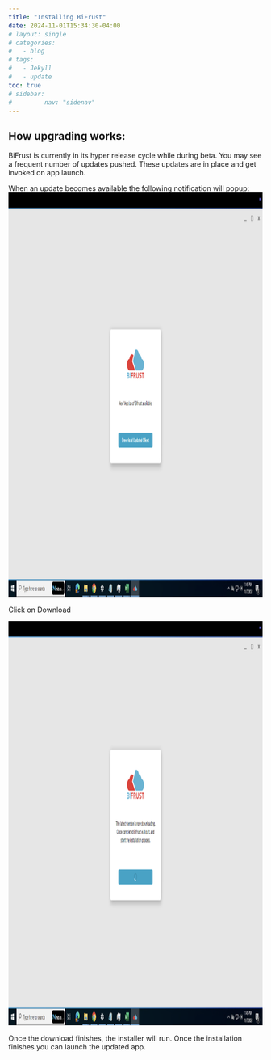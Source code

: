 ```yaml
---
title: "Installing BiFrust"
date: 2024-11-01T15:34:30-04:00
# layout: single
# categories:
#   - blog
# tags:
#   - Jekyll
#   - update
toc: true
# sidebar:
#         nav: "sidenav"
---
```




## How upgrading works:
BiFrust is currently in its hyper release cycle while during beta. You may see a frequent number of updates pushed. These updates are in place and get invoked on app launch.


When an update becomes available the following notification will popup:
<img src="/assets/images/appUpdateAvailable.png" alt="Unblock Installer" width="650" height="800"/>

Click on Download

<img src="/assets/images/appUpdate.png" alt="Unblock Installer" width="650" height="800"/>

Once the download finishes, the installer will run. Once the installation finishes you can launch the updated app.